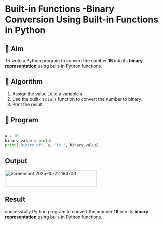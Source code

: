 # Built-in Functions -Binary Conversion Using Built-in Functions in Python

## 🎯 Aim
To write a Python program to convert the number **16** into its **binary representation** using built-in Python functions.

## 🧠 Algorithm
1. Assign the value `16` to a variable `a`.
2. Use the built-in `bin()` function to convert the number to binary.
3. Print the result.

## 🧾 Program
```py

a = 16
binary_value = bin(a)
print("Binary of", a, "is:", binary_value)
```


## Output
<img width="294" height="52" alt="Screenshot 2025-10-22 183703" src="https://github.com/user-attachments/assets/c7ee0391-ee61-4ffe-8720-f4b4607ea4d2" />

## Result
successfully Python program to convert the number **16** into its **binary representation** using built-in Python functions. 
